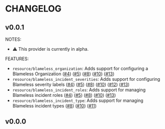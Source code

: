 # CHANGELOG

## v0.0.1

NOTES:

- :warning: This provider is currently in alpha.

FEATURES:

- `resource/blameless_organization`: Adds support for configuring a Blameless Organization ([#4](https://github.com/blamelesshq/terraform-provider-blameless/pull/4)) ([#5](https://github.com/blamelesshq/terraform-provider-blameless/pull/5)) ([#8](https://github.com/blamelesshq/terraform-provider-blameless/pull/8)) ([#10](https://github.com/blamelesshq/terraform-provider-blameless/pull/10)) ([#13](https://github.com/blamelesshq/terraform-provider-blameless/pull/13))
- `resource/blameless_incident_severities`: Adds support for configuring Blameless severity labels ([#4](https://github.com/blamelesshq/terraform-provider-blameless/pull/4)) ([#5](https://github.com/blamelesshq/terraform-provider-blameless/pull/5)) ([#8](https://github.com/blamelesshq/terraform-provider-blameless/pull/8)) ([#10](https://github.com/blamelesshq/terraform-provider-blameless/pull/10)) ([#12](https://github.com/blamelesshq/terraform-provider-blameless/pull/12)) ([#13](https://github.com/blamelesshq/terraform-provider-blameless/pull/13))
- `resource/blameless_incident_roles`: Adds support for managing Blameless incident roles ([#4](https://github.com/blamelesshq/terraform-provider-blameless/pull/4)) ([#5](https://github.com/blamelesshq/terraform-provider-blameless/pull/5)) ([#8](https://github.com/blamelesshq/terraform-provider-blameless/pull/8)) ([#10](https://github.com/blamelesshq/terraform-provider-blameless/pull/10)) ([#13](https://github.com/blamelesshq/terraform-provider-blameless/pull/13))
- `resource/blameless_incident_type`: Adds support for managing Blameless incident types ([#8](https://github.com/blamelesshq/terraform-provider-blameless/pull/8)) ([#10](https://github.com/blamelesshq/terraform-provider-blameless/pull/10)) ([#11](https://github.com/blamelesshq/terraform-provider-blameless/pull/11))

## v0.0.0
